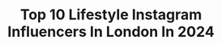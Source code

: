 ---
title: Top 10 Lifestyle Instagram Influencers In London In 2024
description: >-
  Find top lifestyle Instagram influencers in London in 2024. Most popular hashtags: #grwm #streetstyle #getreadywithme.
platform: Instagram
hits: 807
text_top: Identify the most popular Instagram influencers on inBeat.
text_bottom: inBeat has 807 Instagram influencers like this in London, United Kingdom for you to pitch.
profiles:
  - username: "bellasabo_"
    fullname: >-
      Bella Sabo
    bio: >-
      formerly ‘onlybells’ Beauty | Fashion | Lifestyle London, UK bella@insanityhq.com
    location: "United Kingdom"
    followers: 368064
    engagement: 463
    commentsToLikes: 0.006140
    id: ck15tk593ihl60i19pvc7lpsy
    verified: false
    hashtags: "#rethinkingbeauty, #pradaskin, #pradabeauty, #makeup"
  - username: "courtneymae_briggs"
    fullname: >-
      Courtney-Mae Briggs
    bio: >-
      A good time gal 💫💃🏻🪩🍷 Fashion | Lifestyle | London Living Actress | Voiceover artist
    location: "United Kingdom"
    followers: 9349
    engagement: 377
    commentsToLikes: 0.293365
    id: ck15pm24iyk100i19mh3qx290
    verified: false
    hashtags: "#ootdreel, #summeroutfit, #ootd, #naturalmakeup"
  - username: "missaudreybee"
    fullname: >-
      Audrey Bee | Beauty & Lifestyle
    bio: >-
      The soft life chose me 🥂 Hair & Beauty | Lifestyle London, UK Missaudreybee@hotmail.com
    location: "United Kingdom"
    followers: 12446
    engagement: 321
    commentsToLikes: 0.039056
    id: ckaovcz8m422f0i78j480a1fo
    verified: false
    hashtags: "#melaninmakeup, #africangirlskillingit, #luxuriousblackwomen, #facecardclick"
  - username: "isabelchai_"
    fullname: >-
      Isabel | travel & lifestyle
    bio: >-
      Travel tips & guides | Hotels | Lifestyle London and beyond Email: contact@isabelchai.com
    location: "United Kingdom"
    followers: 9839
    engagement: 5525
    commentsToLikes: 0.019501
    id: ck6u2q8f0tarz0j715cjsxd7c
    verified: false
    hashtags: "#isabelchai, #loveeb, #inorelia, #theolist"
  - username: "keeks.gdl"
    fullname: >-
      Kenza 🦋
    bio: >-
      Founder of @tumainirdc Content creator Beauty • Hair • Fashion • Lifestyle London, United Kingdom kenzkenz@hotmail.fr
    location: "United Kingdom"
    followers: 9917
    engagement: 252
    commentsToLikes: 0.019406
    id: ckf5l98yiosva0j23n24dzgkh
    verified: false
    hashtags: "#keeksgdl, #streetstyle, #outfitinspiration, #outfitideas"
  - username: "ooliviamiller"
    fullname: >-
      Olivia Orza
    bio: >-
      Fashion, beauty & lifestyle London, UK ✉️ olivia@insanityhq.com Shop my outfits, YouTube & TikTok:
    location: "United Kingdom"
    followers: 486119
    engagement: 149
    commentsToLikes: 0.023353
    id: ckprgr9lf85kk0j239bth1ywb
    verified: false
    hashtags: "#workwear, #skincare, #springoutfit, #orzaatlast"
  - username: "teefscorner"
    fullname: >-
      Teefs
    bio: >-
      Fashion Stylist | Fashion & Lifestyle London la@theteefscorner.com
    location: "United Kingdom"
    followers: 18420
    engagement: 128
    commentsToLikes: 0.009695
    id: ckapbqxdb0zwd0i789pngyzjs
    verified: false
    hashtags: "#imwearingri, #riverisland"
  - username: "olibrom"
    fullname: >-
      Oliver Bromfield
    bio: >-
      🌱 Fashion & lifestyle 🇬🇧 London, Uk 🔌 Represented by @thepauseagency 📩 Contact: oliver@thepauseagency.com
    location: "United Kingdom"
    followers: 116877
    engagement: 117
    commentsToLikes: 0.020591
    id: ck9h9ty479yma0j78o6huuli8
    verified: false
    hashtags: "#mensfashion, #photodump, #reelsexplore, #streetwear"
  - username: "rabialafashionista"
    fullname: >-
      Rabia Cissokho
    bio: >-
      Simple & Timeless | Her lifestyle London | Paris 📧 sharonne@miss-represent.com
    location: "United Kingdom"
    followers: 35848
    engagement: 194
    commentsToLikes: 0.071733
    id: clpwuk1iqluur0k08z798niln
    verified: false
    hashtags: "#newlook, #fashion, #fashionista, #outfits"
  - username: "annasyren"
    fullname: >-
      Anna Syren
    bio: >-
      Fashion, Beauty, Lifestyle London based Swede Anna@avscomms.com Co-Founder @avscomms Shop my closet (link below)
    location: "United Kingdom"
    followers: 156975
    engagement: 187
    commentsToLikes: 0.024009
    id: ck0u9ol26advt0i19cb0c3vxf
    verified: false
    hashtags: "#pleasesavourresponsibly, #themacallan, #inspiredbynature, #chicoutfits"
---